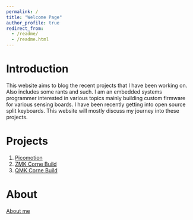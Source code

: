 ```yaml
---
permalink: /
title: "Welcome Page"
author_profile: true
redirect_from: 
  - /readme/
  - /readme.html
---
```

# Introduction

This website aims to blog the recent projects that I have been working on. Also includes some rants and such. 
I am an embedded systems programmer interested in various topics mainly building custom firmware for various 
sensing boards. I have been recently getting into open source split keyboards. This website will mostly discuss
my journey into these projects. 
# Projects
1. [Picomotion](projects/picomotion/about.md)
2. [ZMK Corne Build](projects/mdk-corne/about.md)
3. [QMK Corne Build](projects/mdk-corne-qmk/about.md)

# About 
[About me](about.md)
